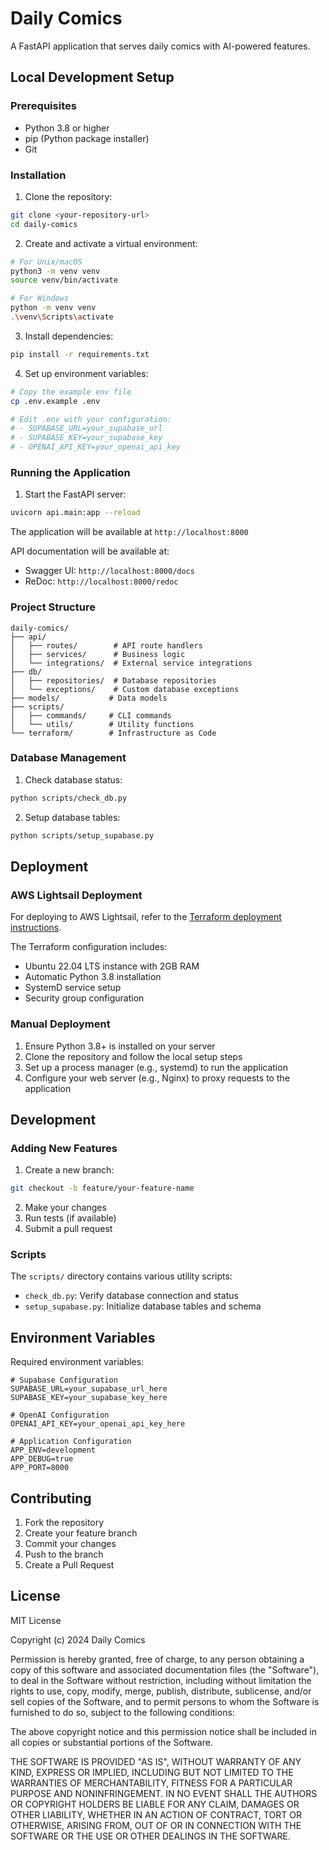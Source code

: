 # Daily Comics

A FastAPI application that serves daily comics with AI-powered features.

## Local Development Setup

### Prerequisites

- Python 3.8 or higher
- pip (Python package installer)
- Git

### Installation

1. Clone the repository:
```bash
git clone <your-repository-url>
cd daily-comics
```

2. Create and activate a virtual environment:
```bash
# For Unix/macOS
python3 -m venv venv
source venv/bin/activate

# For Windows
python -m venv venv
.\venv\Scripts\activate
```

3. Install dependencies:
```bash
pip install -r requirements.txt
```

4. Set up environment variables:
```bash
# Copy the example env file
cp .env.example .env

# Edit .env with your configuration:
# - SUPABASE_URL=your_supabase_url
# - SUPABASE_KEY=your_supabase_key
# - OPENAI_API_KEY=your_openai_api_key
```

### Running the Application

1. Start the FastAPI server:
```bash
uvicorn api.main:app --reload
```

The application will be available at `http://localhost:8000`

API documentation will be available at:
- Swagger UI: `http://localhost:8000/docs`
- ReDoc: `http://localhost:8000/redoc`

### Project Structure

```
daily-comics/
├── api/
│   ├── routes/        # API route handlers
│   ├── services/      # Business logic
│   └── integrations/  # External service integrations
├── db/
│   ├── repositories/  # Database repositories
│   └── exceptions/    # Custom database exceptions
├── models/           # Data models
├── scripts/
│   ├── commands/     # CLI commands
│   └── utils/        # Utility functions
└── terraform/        # Infrastructure as Code
```

### Database Management

1. Check database status:
```bash
python scripts/check_db.py
```

2. Setup database tables:
```bash
python scripts/setup_supabase.py
```

## Deployment

### AWS Lightsail Deployment

For deploying to AWS Lightsail, refer to the [Terraform deployment instructions](terraform/README.md).

The Terraform configuration includes:
- Ubuntu 22.04 LTS instance with 2GB RAM
- Automatic Python 3.8 installation
- SystemD service setup
- Security group configuration

### Manual Deployment

1. Ensure Python 3.8+ is installed on your server
2. Clone the repository and follow the local setup steps
3. Set up a process manager (e.g., systemd) to run the application
4. Configure your web server (e.g., Nginx) to proxy requests to the application

## Development

### Adding New Features

1. Create a new branch:
```bash
git checkout -b feature/your-feature-name
```

2. Make your changes
3. Run tests (if available)
4. Submit a pull request

### Scripts

The `scripts/` directory contains various utility scripts:
- `check_db.py`: Verify database connection and status
- `setup_supabase.py`: Initialize database tables and schema

## Environment Variables

Required environment variables:
```
# Supabase Configuration
SUPABASE_URL=your_supabase_url_here
SUPABASE_KEY=your_supabase_key_here

# OpenAI Configuration
OPENAI_API_KEY=your_openai_api_key_here

# Application Configuration
APP_ENV=development
APP_DEBUG=true
APP_PORT=8000
```

## Contributing

1. Fork the repository
2. Create your feature branch
3. Commit your changes
4. Push to the branch
5. Create a Pull Request

## License

MIT License

Copyright (c) 2024 Daily Comics

Permission is hereby granted, free of charge, to any person obtaining a copy
of this software and associated documentation files (the "Software"), to deal
in the Software without restriction, including without limitation the rights
to use, copy, modify, merge, publish, distribute, sublicense, and/or sell
copies of the Software, and to permit persons to whom the Software is
furnished to do so, subject to the following conditions:

The above copyright notice and this permission notice shall be included in all
copies or substantial portions of the Software.

THE SOFTWARE IS PROVIDED "AS IS", WITHOUT WARRANTY OF ANY KIND, EXPRESS OR
IMPLIED, INCLUDING BUT NOT LIMITED TO THE WARRANTIES OF MERCHANTABILITY,
FITNESS FOR A PARTICULAR PURPOSE AND NONINFRINGEMENT. IN NO EVENT SHALL THE
AUTHORS OR COPYRIGHT HOLDERS BE LIABLE FOR ANY CLAIM, DAMAGES OR OTHER
LIABILITY, WHETHER IN AN ACTION OF CONTRACT, TORT OR OTHERWISE, ARISING FROM,
OUT OF OR IN CONNECTION WITH THE SOFTWARE OR THE USE OR OTHER DEALINGS IN THE
SOFTWARE. 